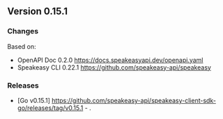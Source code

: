 

## Version 0.15.1
### Changes
Based on:
- OpenAPI Doc 0.2.0 https://docs.speakeasyapi.dev/openapi.yaml
- Speakeasy CLI 0.22.1 https://github.com/speakeasy-api/speakeasy
### Releases
- [Go v0.15.1] https://github.com/speakeasy-api/speakeasy-client-sdk-go/releases/tag/v0.15.1 - .
